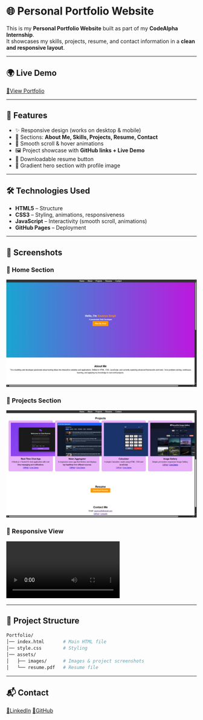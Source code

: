 # 🌐 Personal Portfolio Website  

This is my **Personal Portfolio Website** built as part of my **CodeAlpha Internship**.  
It showcases my skills, projects, resume, and contact information in a **clean and responsive layout**.  

---

## 🌍 Live Demo

[🔗View Portfolio](https://saumya-singh-1.github.io/Portfolio_CodeAlpha/)

---
## 🚀 Features  

- ✨ Responsive design (works on desktop & mobile)  
- 📌 Sections: **About Me, Skills, Projects, Resume, Contact**  
- 🎨 Smooth scroll & hover animations  
- 🖼️ Project showcase with **GitHub links + Live Demo**  
- 📄 Downloadable resume button  
- 🌈 Gradient hero section with profile image  

---

## 🛠️ Technologies Used  

- **HTML5** – Structure  
- **CSS3** – Styling, animations, responsiveness  
- **JavaScript** – Interactivity (smooth scroll, animations)  
- **GitHub Pages** – Deployment  

---

## 📸 Screenshots  

### 🔹 Home Section  
![Home](assets/images/homesection.jpg)  

### 🔹 Projects Section  
![Projects](assets/images/projectsection.jpg)  

### 🔹 Responsive View  
![Mobile](assets/images/responsive.mp4)  

---

## 📂 Project Structure  

```bash
Portfolio/
│── index.html       # Main HTML file
│── style.css        # Styling
│── assets/
│   ├── images/      # Images & project screenshots
│   └── resume.pdf   # Resume file
```
---

## 📬 Contact

[🔗LinkedIn](https://www.linkedin.com/in/saumya-singh-0256b5378/)
[🔗GitHub](https://github.com/saumya-singh-1)    
